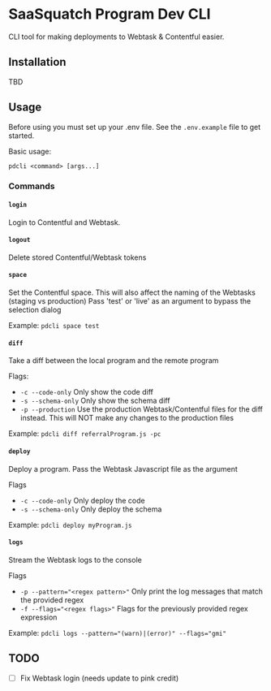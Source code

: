 # SaaSquatch Program Dev CLI

CLI tool for making deployments to Webtask & Contentful easier.

## Installation
TBD

## Usage
Before using you must set up your .env file. See the `.env.example` file to get started.

Basic usage:
```
pdcli <command> [args...]
```

### Commands
#### `login`
Login to Contentful and Webtask.

#### `logout`
Delete stored Contentful/Webtask tokens

#### `space`
Set the Contentful space. This will also affect the naming of the Webtasks (staging vs production)
Pass 'test' or 'live' as an argument to bypass the selection dialog

Example: `pdcli space test`

#### `diff`
Take a diff between the local program and the remote program

Flags:
- `-c --code-only` Only show the code diff
- `-s --schema-only` Only show the schema diff
- `-p --production` Use the production Webtask/Contentful files for the diff instead. This will NOT make any changes to the production files

Example: `pdcli diff referralProgram.js -pc`

#### `deploy`
Deploy a program. Pass the Webtask Javascript file as the argument

Flags
- `-c --code-only` Only deploy the code
- `-s --schema-only` Only deploy the schema

Example: `pdcli deploy myProgram.js`

#### `logs`
Stream the Webtask logs to the console

Flags
- `-p --pattern="<regex pattern>"` Only print the log messages that match the provided regex
- `-f --flags="<regex flags>"` Flags for the previously provided regex expression

Example: `pdcli logs --pattern="(warn)|(error)" --flags="gmi"`

## TODO
- [ ] Fix Webtask login (needs update to pink credit)
